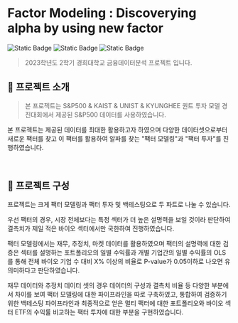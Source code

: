 # Factor Modeling : Discoverying alpha by using new factor

![Static Badge](https://img.shields.io/badge/project-KHU-<color>)
![Static Badge](https://img.shields.io/badge/version-1.0.0-informational)
![Static Badge](https://img.shields.io/badge/python-3.9|3.10-lightblue)

> 2023학년도 2학기 경희대학교 금융데이터분석 프로젝트 입니다.

## 🚀 프로젝트 소개

> 본 프로젝트는 S&P500 & KAIST & UNIST & KYUNGHEE 퀀트 투자 모델 경진대회에서 제공된 S&P500 데이터를 사용하였습니다.

본 프로젝트는 제공된 데이터를 최대한 활용하고자 하였으며 다양한 데이터셋으로부터 새로운 팩터를 찾고 이 팩터를 활용하여
알파를 찾는 "팩터 모델링"과 "팩터 투자"를 진행하였습니다. 

<br/>

## 📌 프로젝트 구성

프로젝트는 크게 팩터 모델링과 팩터 투자 및 백테스팅으로 두 파트로 나눌 수 있습니다.

우선 팩터의 경우, 시장 전체보다는 특정 섹터가 더 높은 설명력을 보일 것이라 판단하여 결측치가 제일 적은 바이오 섹터에서만 국한하여 진행하였습니다.

팩터 모델링에서는 재무, 추정치, 마켓 데이터를 활용하였으며 팩터의 설명력에 대한 검증은 섹터를 설명하는 포트폴리오의 일별 수익률과 
개별 기업간의 일별 수익률의 OLS를 통해 전체 바이오 기업 수 대비 X% 이상의 비율로 P-value가 0.05이하로 나오면 유의미하다고 판단하였습니다. 

재무 데이터와 추정치 데이터 셋의 경우 데이터의 구성과 결측치 비율 등 다양한 부분에서 차이를 보여 팩터 모델링에 대한 파이프라인을 따로 구축하였고, 
통합하여 검증하기 위한 백테스팅 파이프라인과 최종적으로 얻은 멀티 팩터에 대한 포트폴리오와 바이오 섹터 ETF의 수익률 비교하는 팩터 투자에 대한 부분을 구현하였습니다.
